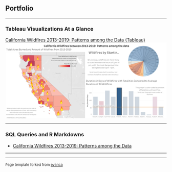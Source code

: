 ## Portfolio

---

### Tableau Visualizations At a Glance

[California Wildfires 2013-2019: Patterns among the Data (Tableau)](https://public.tableau.com/views/ProjectWildfire/CaliforniaWildfiresbetween2013-2019Patternsamongthedata?:language=en-US&:display_count=n&:origin=viz_share_link)
<img src="images/California Wildfires between 2013-2019_ Patterns among the data.png?raw=true"/>

---

### SQL Queries and R Markdowns

- [California Wildfires 2013-2019: Patterns among the Data](meschle.github.io/CaliforniaWildfiresProject.md)


---




---
<p style="font-size:11px">Page template forked from <a href="https://github.com/evanca/quick-portfolio">evanca</a></p>
<!-- Remove above link if you don't want to attibute -->

<!-- Markdown is style used to format-->
